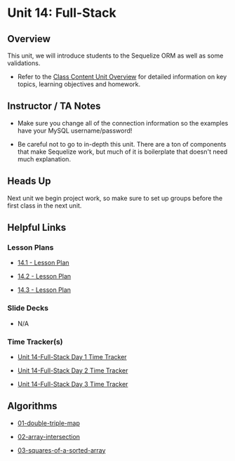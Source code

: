 # Unit 14: Full-Stack

## Overview

This unit, we will introduce students to the Sequelize ORM as well as some validations.

  * Refer to the [Class Content Unit Overview](../../../01-Class-Content/14-Full-Stack/README.md) for detailed information on key topics, learning objectives and homework.

## Instructor / TA Notes

* Make sure you change all of the connection information so the examples have your MySQL username/password!

* Be careful not to go to in-depth this unit. There are a ton of components that make Sequelize work, but much of it is boilerplate that doesn't need much explanation.

## Heads Up

Next unit we begin project work, so make sure to set up groups before the first class in the next unit.

## Helpful Links

### Lesson Plans

  * [14.1 - Lesson Plan](01-Day_Intro-Sequielize/14.1-LESSON-PLAN.md)

  * [14.2 - Lesson Plan](02-Day_CRUD-Sequelize/14.2-LESSON-PLAN.md)

  * [14.3 - Lesson Plan](03-Day_Relationships/14.3-LESSON-PLAN.md)

### Slide Decks

  * N/A

### Time Tracker(s)

  * [Unit 14-Full-Stack Day 1 Time Tracker](https://drive.google.com/open?id=1hhhhRhzITwdyGRmChzaGApP6bUNvMxJQ)

  * [Unit 14-Full-Stack Day 2 Time Tracker](https://drive.google.com/open?id=1Mrx_oFfptIJqvzQ9aGrt6Fi_Q3dz8lUI)

  * [Unit 14-Full-Stack Day 3 Time Tracker](https://drive.google.com/open?id=1p94kdnJhDLKraeBkv6bm3vLfF07TxaAK)

## Algorithms

  * [01-double-triple-map](../../../01-Class-Content/14-Full-Stack/03-Algorithms/01-double-triple-map)

  * [02-array-intersection](../../../01-Class-Content/14-Full-Stack/03-Algorithms/02-array-intersection)

  * [03-squares-of-a-sorted-array](../../../01-Class-Content/14-Full-Stack/03-Algorithms/03-squares-of-a-sorted-array)
